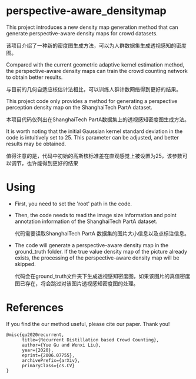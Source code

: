 # perspective-aware_densitymap

This project introduces a new density map generation method that can generate perspective-aware density maps for crowd datasets.

该项目介绍了一种新的密度图生成方法，可以为人群数据集生成透视感知的密度图。

Compared with the current geometric adaptive kernel estimation method, the perspective-aware density maps can train the crowd counting network to obtain better results.

与目前的几何自适应核估计法相比，可以训练人群计数网络得到更好的结果。

This project code only provides a method for generating a perspective perception density map on the ShanghaiTech PartA dataset.

本项目代码仅列出在ShanghaiTech PartA数据集上的透视感知密度图生成方法。

It is worth noting that the initial Gaussian kernel standard deviation in the code is intuitively set to 25. This parameter can be adjusted, and better results may be obtained.

值得注意的是，代码中初始的高斯核标准差在直观感觉上被设置为25，该参数可以调节，也许能得到更好的结果

# Using
* First, you need to set the 'root' path in the code.
* Then, the code needs to read the image size information and point annotation information of the ShanghaiTech PartA dataset.

  代码需要读取ShanghaiTech PartA 数据集的图片大小信息以及点标注信息。

* The code will generate a perspective-aware density map in the ground_truth folder. If the true value density map of the picture already exists, the processing of the perspective-aware  density map will be skipped.

  代码会在ground_truth文件夹下生成透视感知密度图，如果该图片的真值密度图已存在，将会跳过对该图片透视感知密度图的处理。
   
# References
If you find the our method useful, please cite our paper. Thank you!

```
@misc{gu2020recurrent,
      title={Recurrent Distillation based Crowd Counting}, 
      author={Yue Gu and Wenxi Liu},
      year={2020},
      eprint={2006.07755},
      archivePrefix={arXiv},
      primaryClass={cs.CV}
}
```

